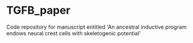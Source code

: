 # TGFB_paper
Code repository for manuscript entitled 'An ancestral inductive program endows neural crest cells with skeletogenic potential'
